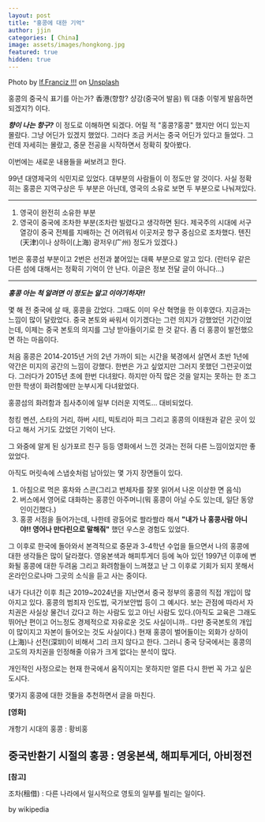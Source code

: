 ```yaml
---
layout: post
title: "홍콩에 대한 기억"
author: jjin
categories: [ China]
image: assets/images/hongkong.jpg
featured: true
hidden: true
---
```

Photo by <a href="https://unsplash.com/@lffranciz?utm_content=creditCopyText&utm_medium=referral&utm_source=unsplash">lf.Franciz !!!</a> on <a href="https://unsplash.com/photos/parked-taxi-beside-building--VxduY2PV-g?utm_content=creditCopyText&utm_medium=referral&utm_source=unsplash">Unsplash</a>
      
홍콩의 중국식 표기를 아는가? 香港(향항? 샹강(중국어 발음) 뭐 대충 이렇게 발음하면 되겠지?) 이다.  

***향이 나는 항구?*** 이 정도로 이해하면 되겠다. 어릴 적 "홍콩?홍콩" 했지만 어디 있는지 몰랐다. 그냥 어딘가 있겠지 했었다. 그러다 조금 커서는 중국 어딘가 있다고 들었다. 그런데 자세히는 몰랐고, 중문 전공을 시작하면서 정확히 찾아봤다. 

이번에는 새로운 내용들을 써보려고 한다.


99년 대영제국의 식민지로 있었다. 대부분의 사람들이 이 정도만 알 것이다. 사실 정확히는 홍콩은 지역구상은 두 부분은 아닌데, 영국의 소유로 보면 두 부분으로 나눠져있다.

---

1. 영국이 완전히 소유한 부분
2. 영국이 중국에 조차한 부분(조차란 빌렸다고 생각하면 된다. 제국주의 시대에 서구 열강이 중국 전체를 지배하는 건 어려워서 이곳저곳 항구 중심으로 조차했다. 톈진(天津)이나 상하이(上海) 광저우(广州) 정도가 있겠다.)

1번은 홍콩섬 부분이고 2번은 선전과 붙어있는 대륙 부분으로 알고 있다. (란터우 같은 다른 섬에 대해서는 정확히 기억이 안 난다. 이글은 정보 전달 글이 아니다...)

---

***홍콩 아는 척 알려면 이 정도는 알고 이야기하자!!***



몇 해 전 중국에 살 때, 홍콩을 갔었다. 그때도 이미 우산 혁명을 한 이후였다. 지금과는 느낌이 많이 달랐었다. 중국 본토와 싸워서 이기겠다는 그런 의지가 강했었던 기간이었는데, 이제는 중국 본토의 의지를 그냥 받아들이기로 한 것 같다. 좀 더 홍콩이 발전했으면 하는 마음이다.

처음 홍콩은 2014-2015년 거의 2년 가까이 되는 시간을 북경에서 살면서 초반 1년에 약간은 미지의 공간의 느낌이 강했다. 한번은 가고 싶었지만 그러지 못했던 그런곳이었다. 그러다가 2015년 초에 한번 다녀왔다. 하지만 아직 많은 것을 알지는 못하는 한 조그만한 학생이 화려함에만 눈부시게 다녀왔었다.

홍콩섬의 화려함과 침사추이에 일부 더러운 지역도... 대비되었다.

청킹 멘션, 스타의 거리, 하버 시티, 빅토리아 피크 그리고 홍콩의 이태원과 같은 곳이 있다고 해서 거기도 갔었던 기억이 난다. 


그 와중에 알게 된 싱가포르 친구 등등 영화에서 느낀 것과는 전혀 다른 느낌이었지만 좋았었다.


아직도 머릿속에 스냅숏처럼 남아있는 몇 가지 장면들이 있다.

1. 아침으로 먹은 홍차와 스콘(그리고 번체자를 잘못 읽어서 나온 이상한 면 음식)
2. 버스에서 영어로 대화하는 홍콩인 아주머니(뭐 홍콩이 아닐 수도 있는데, 일단 동양인이긴했다.)
3. 홍콩 서점을 들어가는데, 나한테 광둥어로 쏼라쏼라 해서 **"내가 나 홍콩사람 아니야!! 영어나 만다린으로 말해줘"** 했던 우스운 경험도 있었다.

그 이후로 한국에 돌아와서 본격적으로 중문과 3-4학년 수업을 들으면서 나의 홍콩에 대한 생각들은 많이 달라졌다. 
영웅본색과 해피투게더 등에 녹아 있던 1997년 이후에 변화될 홍콩에 대한 두려움 그리고 화려함들이 느껴졌고 난 그 이후로 기회가 되지 못해서 온라인으로나마 그곳의 소식을 듣고 사는 중이다.

내가 다녀간 이후 최근 2019~2024년을 지난면서 중국 정부의 홍콩의 직접 개입이 많아지고 있다. 홍콩의 범죄자 인도법, 국가보안법 등이 그 예시다. 보는 관점에 따라서 자치권은 사실상 물건너 갔다고 하는 사람도 있고 아닌 사람도 있다.(아직도 교육은 그래도 뛰어난 편이고 어느정도 경제적으로 자유로운 것도 사실이니까.. 다만 중국본토의 개입이 많이지고 자본이 들어오는 것도 사실이다.) 현재 홍콩이 벌어들이는 외화가 상하이(上海)나 선전(深圳)이 비해서 그리 크지 않다고 한다. 그러니 중국 당국에서는 홍콩의 고도의 자치권을 인정해줄 이유가 크게 없다는 분석이 많다. 

개인적인 사정으로는 현재 한국에서 움직이지는 못하지만 얼른 다시 한번 꼭 가고 싶은 도시다.

몇가지 홍콩에 대한 것들을 추천하면서 글을 마친다. 

**[영화]**

개항기 시대의 홍콩 : 황비홍

중국반환기 시절의 홍콩 : 영웅본색, 해피투게더, 아비정전
---

**[참고]**

조차(租借) : 다른 나라에서 일시적으로 영토의 일부를 빌리는 일이다. 

by wikipedia